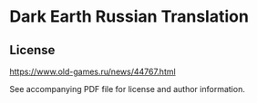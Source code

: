 # Dark Earth Russian Translation

## License

https://www.old-games.ru/news/44767.html

See accompanying PDF file for license and author information.
